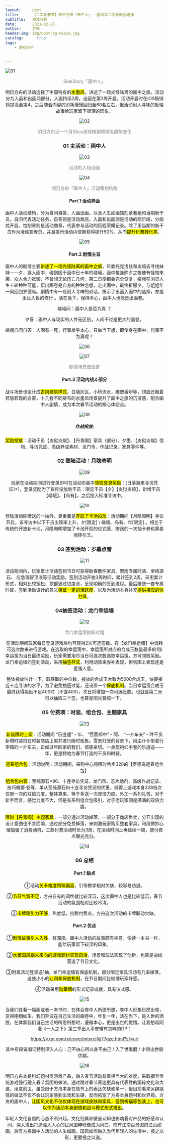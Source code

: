 ```yaml
---
layout:     post
title:      【二次元春节】明日方舟「画中人」——国风与二次元融合碰撞
subtitle:   游戏分析
date:       2021-02-25
author:     之晓
header-img: img/post-bg-miui6.jpg
catalog: 	  true
tags:
    - 游戏分析


---
```



![01]({{site.baseurl}}/img-post/20210225/01.png)

<center><span style ="color:grey">SideStory「画中人」</span><center>
  
 明日方舟的活动选择了中国特有的<mark>水墨风</mark>，讲述了一场光怪陆离的画中之旅。活动分为入画和出画两部分，入画持续2周，出画在第2周开启。活动开启时在iOS畅销榜提高至第4，之后随着内容的消耗慢慢回归至60名左右，但活动耐人寻味的哲理故事给玩家留下很深的印象。
 
![02]({{site.baseurl}}/img-post/20210225/02.png)
<center><span style ="color:grey">明日方舟近一个月的ios游戏畅销榜排名趋势变化</span><center>

### 01 主活动：画中人

![03]({{site.baseurl}}/img-post/20210225/03.gif)

<center><span style ="color:grey">活动的入场动画</span><center>

![04]({{site.baseurl}}/img-post/20210225/04.png)

<center><span style ="color:grey">明日方舟「画中人」活动策划结构</span><center>

#### **Part.1 活动界面**

画中人活动结构，分为自问自答，入画出画，以及人生如画蚀刻章套组和当期新干员。自问代表活动任务，自答则是活动商店，入画和出画则是活动的两阶段，分段式开启。蚀刻章则是活动勋章，代表参与活动的历程荣耀记录。除了用当期的新干员作为活动宣传页，并且提示活动内信赖获得提升50%。从而<mark>提升付费转化率</mark>。

![05]({{site.baseurl}}/img-post/20210225/05.png)

#### **Part.2 剧情主旨**

画中人的剧情主要<mark>讲述了一场光怪陆离的画中之旅</mark>，年委托克洛丝和炎熔去寻找妹妹——夕，误入画中，碰到困于画中已十年的嵯峨，画中每逢除夕之夜便有怪物来袭，众人合力抵御，不曾想无论伤亡几何，第二日便都会完全恢复，嵯峨在浏览人生十轮种种可能，悟出画卷是自身的种种念想，走出画中，最终折服夕，与姐姐年一同回到罗德岛。剧情中有一段耐人寻味的对话，揭示了出画入画中的选择，亦是出世入世的修行 。活在当下，保持本心，画中人也能走出画卷。



嵯峨问：画中人是否为真 ？



夕答：画中人与现实的人并无区别，人间不过是更大的画卷。



嵯峨自问自答：人固有一死，行事发乎本心，只做当下想，即使身在画中，何事不为真呢？

![06]({{site.baseurl}}/img-post/20210225/06.png)

![07]({{site.baseurl}}/img-post/20210225/07.png)

<center><span style ="color:grey">剧情场景图设定</span><center>

#### **Part.3 活动内战斗部分**

战斗场景也设计成<mark>古风建筑样式</mark>，白墙灰瓦，小桥流水，雕塑香炉等，顶层还飘着若隐若现的白雾，十几套不同排布的水墨风场景提升了画中之旅的沉浸感，配合画中人剧情，成为本次春节活动的核心体验点。

![08]({{site.baseurl}}/img-post/20210225/08.png)

#####  作战投放:

<mark>奖励投放</mark>：活动干员【炎狱炎熔】、【丹青阁】家具（部分）、夕墨、【炎狱炎熔】信物、寻访凭证、高级养成素材、龙门币、作战记录、家具零件等。

### 02 **登陆活动：月隐晦明**

![09]({{site.baseurl}}/img-post/20210225/09.png)

玩家在活动期间进行登录即可在活动页面中<mark>领取登录奖励</mark>：[日落潮来寻访凭证]*1，登录奖励为了宣传投放新干员：限定干员【夕】【炎狱炎熔】，新增干员【嵯峨】、【乌有】，之后投入标准寻访中。

![10]({{site.baseurl}}/img-post/20210225/10.png)

登陆活动除赠送的一抽外，更重要是<mark>开启了卡池投放</mark>：活动期间【月隐晦明】寻访开启，该寻访中以下干员出现率上升，夕[限定] \ 嵯峨、乌有、年[限定] 。相比于传统的开放新卡池，月隐晦明增加了卡池开启的仪式感，赠送的一次抽卡券也算是抛砖引玉。

### 03 **签到活动：岁暮点雪**

![11]({{site.baseurl}}/img-post/20210225/11.png)

活动期间内，玩家累计活动签到15日可获得新春散件家具、絮雨专属时装、至纯源石、 应急理智顶液等活动奖励，签到活动开放3周时间，累计签到2周，采用累计形式，相对比较宽松，顶部通过进度点，呈现明确的签到进程。最后赠送一套专属时装，签到活动设计的意义<mark>保证一定的活跃度</mark>，以及为活动本身补充<mark>提供相应的体力值</mark>。

### 04**抽签活动：龙门幸运墙**

![12]({{site.baseurl}}/img-post/20210225/12.png)

<center><span style ="color:grey">龙门幸运墙抽取过程</span><center>

在活动期间玩家每日登录游戏后均可获得2次可选签数。在【龙门幸运墙】中消耗可选次数来进行游戏。在选取的幸运笺中，幸运笺所对应的合成玉数量最多的1张幸运笺为当日最终奖励，玩家需要用尽当日可选次数选取幸运笺，方可领取奖励。龙门幸运墙的签到活动，采用<mark>抽签样式</mark>，利用动效来弥补表现，但氛围上表现还是差强人意。



整体投放估计一下，取获取的中位数，投放的合成玉大致为5600合成玉，快要接近十连寻访的水平，为了避免抽签过低，还设置一个<mark>保底机制</mark>。当日幸运笺合成玉最终获得奖励不足400时（不含400），次日将增加一次可选签数。也就是第二天可以抽取三个签，也算是阳光普照一下。

### 05 **付费项：时装、组合包、主题家具**

![13]({{site.baseurl}}/img-post/20210225/13.png)

<mark>新装限时上架</mark>：活动期间 “乐逍遥” - 年、 “百面郎中” - 阿、 “一介车夫” - 吽干员新增时装将在时装商店上架并进行限时贩售。雪景灯笼的背景下，风尘仆仆带着行李箱的一介车夫，正如过年回家的我们，倍感亲切。一身旗袍红手套的乐逍遥——年，更是特地为春节打造的干员和时装。



<mark>迎春组合包</mark>：活动说明：活动期间，采购中心将限时售卖328的【罗德岛迎春组合包】



<mark>组合包内容</mark>：至纯源石*90、十连寻访凭证、龙门币、芯片助剂、高级作战记录、技巧概要·卷等，单从至纯源石和十连寻访凭证的优惠，抵得上游戏本身328档次仅限一次的双倍力度。整体算来，等于多送一次双倍力度，外加一系列礼包，对于新手而言，感觉力度不大，但是有系列组合包吸引，对于老玩家则是满满的双倍力度。



<mark>限时【丹青阁】主题家具</mark>：一部分通过活动掉落，一部分于商店售卖，分开出现的设计意图也不言而喻，通过部分免费掉落，来刺激玩家购买整套家具，利用微妙心理加强了消费动机，三款付费活动时长为3周，在活动时间上再延续一周，使付费点曝光充分。

![14]({{site.baseurl}}/img-post/20210225/14.png)

### 06 **总结**

#### **Part.1 缺点**

①活动<mark>关卡难度稍稍偏高</mark>，引导教学相对欠缺，较容易劝退。

②<mark>节日气氛不足</mark>，方舟自有的调性就比较深沉，这次画中人也是比较低沉，春节活动的氛围相对比较冷清。

③<mark>卡牌吸引力不够</mark>，热度低，拉胯付费点，方舟这次活动的卡牌联动欠缺。

#### **Part.2 优点**

①<mark>剧情故事引人入胜</mark>，有深度。画中人活动的故事颇有禅意，像读一本书一样，能给玩家留下较深的印象。

②<mark>水墨国风跟未来向的游戏题材实现自洽</mark>，场景和玩法实现了创新，也算是曲线营造了节日文化。

③附属活动登录送1抽，龙门幸运墙有保底机制，部分限定家具活动有几率掉落，这些小小的<mark>让利和保底机制</mark>，在节日期间比较博玩家好感。

④活动采用<mark>勋章墙</mark>的形式记录成就，具有仪式感。

![15]({{site.baseurl}}/img-post/20210225/15.png)

当我们在看一幅画或者一本书时，在体会卷中人所思所想，卷中人形象已然出卷，变得栩栩如生。我们奔波在自己生活的画卷中，年复一年，活在当下，是入世的洒脱，在体察我们自己生活的所思所想时，遵循本心，更是出世的觉悟。让我想起网漫《一人之下》第三季出入平安带有京味的OP：

https://v.qq.com/x/cover/mtxrcjfijj77gze.html?sf=uri

其中有段说唱词特别深入人心：己不由心所以身不由己 / 入了世雕磨 / 才得出世般优越。

![16]({{site.baseurl}}/img-post/20210225/16.png)

明日方舟本是科幻题材类游戏产品，融入春节活动有着相当大的难度，采取摒弃传统游戏强行融入春节氛围的做法，通过跳过春节表达更具有代表性的国粹文化和大道，用意前卫，虽受限于方舟本身在情节上的表达欠缺和单一，但目前看来另辟蹊径的做法不仅不会让玩家感到出戏和生硬，反而拓宽了方舟本身题材和世界观。方舟的画中人，<mark>让国风文化不仅仅体现在游戏皮肤和家具，签到祈福等包装上，也可以作为活动本身剧情和战斗模式形式推出</mark>。



年轻人文化自信的心态不断兴起，文化归属和壁垒认知也影响着对产品的好感和认同，深入浅出打造深入人心的民风国粹映像成为风口，前有江南百景图的江山如画，后有方舟画中人活动的人生如画，国风如何融入当代年轻人的生活中，授之以形，更要授之以道。

